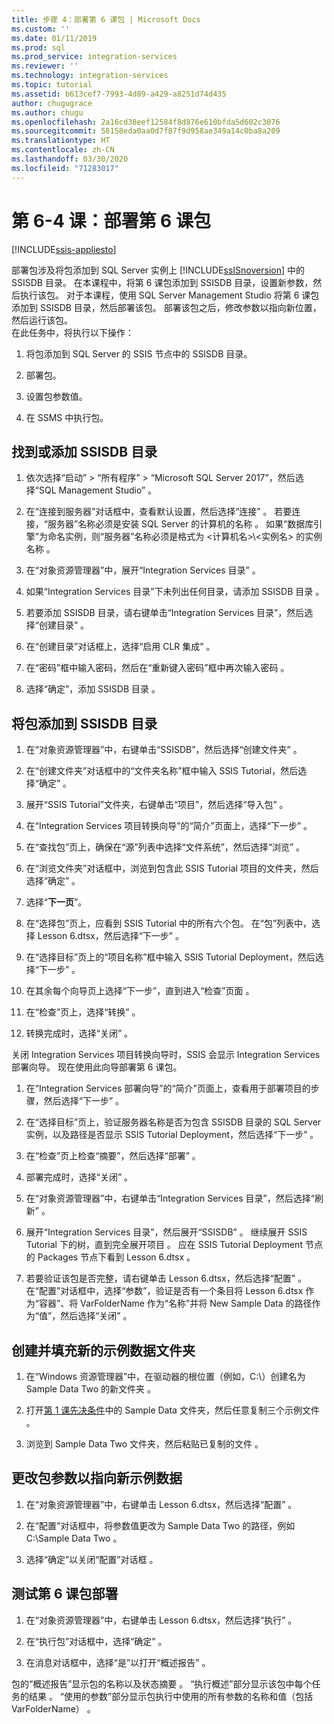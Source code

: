 ```yaml
---
title: 步骤 4：部署第 6 课包 | Microsoft Docs
ms.custom: ''
ms.date: 01/11/2019
ms.prod: sql
ms.prod_service: integration-services
ms.reviewer: ''
ms.technology: integration-services
ms.topic: tutorial
ms.assetid: b613cef7-7993-4d89-a429-a8251d74d435
author: chugugrace
ms.author: chugu
ms.openlocfilehash: 2a16cd38eef12584f8d876e610bfda5d602c3076
ms.sourcegitcommit: 58158eda0aa0d7f87f9d958ae349a14c0ba8a209
ms.translationtype: HT
ms.contentlocale: zh-CN
ms.lasthandoff: 03/30/2020
ms.locfileid: "71283017"
---
```

# <a name="lesson-6-4-deploy-the-lesson-6-package"></a>第 6-4 课：部署第 6 课包

[!INCLUDE[ssis-appliesto](../includes/ssis-appliesto-ssvrpluslinux-asdb-asdw-xxx.md)]



部署包涉及将包添加到 SQL Server 实例上 [!INCLUDE[ssISnoversion](../includes/ssisnoversion-md.md)] 中的 SSISDB 目录。 在本课程中，将第 6 课包添加到 SSISDB 目录，设置新参数，然后执行该包。 对于本课程，使用 SQL Server Management Studio 将第 6 课包添加到 SSISDB 目录，然后部署该包。 部署该包之后，修改参数以指向新位置，然后运行该包。   
在此任务中，将执行以下操作：  

1. 将包添加到 SQL Server 的 SSIS 节点中的 SSISDB 目录。  
  
2. 部署包。  
  
3. 设置包参数值。  

4. 在 SSMS 中执行包。  
  
## <a name="locate-or-add-the-ssisdb-catalog"></a>找到或添加 SSISDB 目录  
  
1.  依次选择“启动” > “所有程序” > “Microsoft SQL Server 2017”，然后选择“SQL Management Studio”     。  
  
2.  在“连接到服务器”对话框中，查看默认设置，然后选择“连接”   。 若要连接，“服务器”名称必须是安装 SQL Server 的计算机的名称  。 如果“数据库引擎”为命名实例，则“服务器”名称必须是格式为 \<计算机名>\\\<实例名> 的实例名称    。 
  
3.  在“对象资源管理器”中，展开“Integration Services 目录”   。  
  
4.  如果“Integration Services 目录”下未列出任何目录，请添加 SSISDB 目录  。  
  
5.  若要添加 SSISDB 目录，请右键单击“Integration Services 目录”，然后选择“创建目录”   。  
  
6.  在“创建目录”对话框上，选择“启用 CLR 集成”   。  
  
7.  在“密码”框中输入密码，然后在“重新键入密码”框中再次输入密码   。 
  
8.  选择“确定”，添加 SSISDB 目录  。  
  
## <a name="add-the-package-to-the-ssisdb-catalog"></a>将包添加到 SSISDB 目录  
  
1.  在“对象资源管理器”中，右键单击“SSISDB”，然后选择“创建文件夹”    。  
  
2.  在“创建文件夹”对话框中的“文件夹名称”框中输入 SSIS Tutorial，然后选择“确定”   。  
  
3.  展开“SSIS Tutorial”文件夹，右键单击“项目”，然后选择“导入包”    。  
  
4.  在“Integration Services 项目转换向导”的“简介”页面上，选择“下一步”    。  
  
5.  在“查找包”页上，确保在“源”列表中选择“文件系统”，然后选择“浏览”     。  
  
6.  在“浏览文件夹”对话框中，浏览到包含此 SSIS Tutorial 项目的文件夹，然后选择“确定”   。  
  
7.  选择“**下一页**”。  
  
8.  在“选择包”页上，应看到 SSIS Tutorial 中的所有六个包。 在“包”列表中，选择 Lesson 6.dtsx，然后选择“下一步”    。  
  
9. 在“选择目标”页上的“项目名称”框中输入 SSIS Tutorial Deployment，然后选择“下一步”     。

10. 在其余每个向导页上选择“下一步”，直到进入“检查”页面   。  
  
11. 在“检查”页上，选择“转换”   。  
  
12. 转换完成时，选择“关闭”  。  
  
关闭 Integration Services 项目转换向导时，SSIS 会显示 Integration Services 部署向导。 现在使用此向导部署第 6 课包。  
  
1.  在“Integration Services 部署向导”的“简介”页面上，查看用于部署项目的步骤，然后选择“下一步”    。  
  
2.  在“选择目标”页上，验证服务器名称是否为包含 SSISDB 目录的 SQL Server 实例，以及路径是否显示 SSIS Tutorial Deployment，然后选择“下一步”    。  
  
3.  在“检查”页上检查“摘要”，然后选择“部署”    。  
  
4.  部署完成时，选择“关闭”  。  
  
5.  在“对象资源管理器”中，右键单击“Integration Services 目录”，然后选择“刷新”    。  
  
6.  展开“Integration Services 目录”，然后展开“SSISDB”   。 继续展开 SSIS Tutorial 下的树，直到完全展开项目  。 应在 SSIS Tutorial Deployment 节点的 Packages 节点下看到 Lesson 6.dtsx    。  
  
7.  若要验证该包是否完整，请右键单击 Lesson 6.dtsx，然后选择“配置”   。 在“配置”对话框中，选择“参数”，验证是否有一个条目将 Lesson 6.dtsx 作为“容器”、将 VarFolderName 作为“名称”并将 New Sample Data 的路径作为“值”，然后选择“关闭”         。  
  
## <a name="create-and-populate-a-new-sample-data-folder"></a>创建并填充新的示例数据文件夹  
  
1.  在“Windows 资源管理器”中，在驱动器的根位置（例如，C:\\）创建名为 Sample Data Two 的新文件夹    。  
  
2.  打开[第 1 课先决条件](../integration-services/lesson-1-create-a-project-and-basic-package-with-ssis.md#prerequisites)中的 Sample Data 文件夹，然后任意复制三个示例文件  。  
  
3.  浏览到 Sample Data Two 文件夹，然后粘贴已复制的文件  。  
  
## <a name="change-the-package-parameter-to-point-to-the-new-sample-data"></a>更改包参数以指向新示例数据  
  
1.  在“对象资源管理器”中，右键单击 Lesson 6.dtsx，然后选择“配置”    。  
  
2.  在“配置”对话框中，将参数值更改为 Sample Data Two 的路径，例如 C:\\Sample Data Two    。  
  
3.  选择“确定”以关闭“配置”对话框   。  
  
## <a name="test-the-lesson-6-package-deployment"></a>测试第 6 课包部署  
  
1.  在“对象资源管理器”中，右键单击 Lesson 6.dtsx，然后选择“执行”    。  
  
2.  在“执行包”对话框中，选择“确定”   。  
  
3.  在消息对话框中，选择“是”以打开“概述报告”   。  
  
包的“概述报告”显示包的名称以及状态摘要  。 “执行概述”部分显示该包中每个任务的结果  。 “使用的参数”部分显示包执行中使用的所有参数的名称和值（包括 VarFolderName）   。  
  
